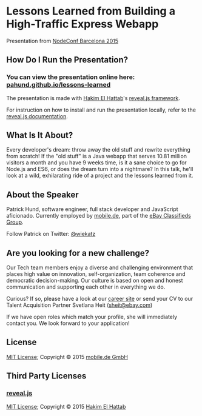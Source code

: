 #  Lessons Learned from Building a High-Traffic Express Webapp

Presentation from [NodeConf Barcelona 2015](http://barcelona.nodeconf.com/)

## How Do I Run the Presentation?

### You can view the presentation online here: [pahund.github.io/lessons-learned](http://pahund.github.io/lessons-learned/)

The presentation is made with [Hakim El Hattab](http://hakim.se/)'s [reveal.js framework](http://lab.hakim.se/reveal-js/).

For instruction on how to install and run the presentation locally, refer to the [reveal.js documentation](https://github.com/hakimel/reveal.js#installation).

## What Is It About?

Every developer's dream: throw away the old stuff and rewrite everything from scratch! If the "old stuff" is a Java webapp that serves 10.81 million visitors a month and you have 9 weeks time, is it a sane choice to go for Node.js and ES6, or does the dream turn into a nightmare? In this talk, he'll look at a wild, exhilarating ride of a project and the lessons learned from it.

## About the Speaker

Patrick Hund, software engineer, full stack developer and JavaScript aficionado. Currently employed by [mobile.de](http://www.mobile.de/), part of the [eBay Classifieds Group](http://www.ebayclassifiedsgroup.com/).

Follow Patrick on Twitter: [@wiekatz](https://twitter.com/wiekatz)

## Are you looking for a new challenge?

Our Tech team members enjoy a diverse and challenging environment that places high value on innovation, self-organization, team coherence and democratic decision-making. Our culture is based on open and honest communication and supporting each other in everything we do. 

Curious? If so, please have a look at our [career site](http://j.rfer.us/EBRHyJmsc) or send your CV to our Talent Acquisition Partner Svetlana Heit ([sheit@ebay.com](mailto:sheit@ebay.com))

If we have open roles which match your profile, she will immediately contact you. We look forward to your application!

## License

[MIT License](LICENSE); Copyright &copy; 2015 [mobile.de GmbH](https://github.com/mobile-de)

## Third Party Licenses

### [reveal.js](https://github.com/hakimel/reveal.js)

[MIT License](https://github.com/hakimel/reveal.js/blob/master/LICENSE); Copyright &copy; 2015 [Hakim El Hattab](http://hakim.se/)
